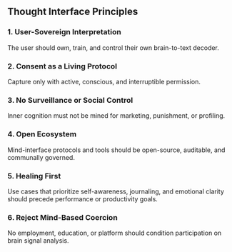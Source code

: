 ## Thought Interface Principles

### 1. User-Sovereign Interpretation

The user should own, train, and control their own brain-to-text decoder.

### 2. Consent as a Living Protocol

Capture only with active, conscious, and interruptible permission.

### 3. No Surveillance or Social Control

Inner cognition must not be mined for marketing, punishment, or profiling.

### 4. Open Ecosystem

Mind-interface protocols and tools should be open-source, auditable, and communally governed.

### 5. Healing First

Use cases that prioritize self-awareness, journaling, and emotional clarity should precede performance or productivity goals.

### 6. Reject Mind-Based Coercion

No employment, education, or platform should condition participation on brain signal analysis.